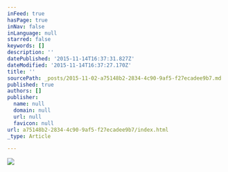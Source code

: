 ```yaml
---
inFeed: true
hasPage: true
inNav: false
inLanguage: null
starred: false
keywords: []
description: ''
datePublished: '2015-11-14T16:37:31.827Z'
dateModified: '2015-11-14T16:37:27.170Z'
title: ''
sourcePath: _posts/2015-11-02-a75148b2-2834-4c90-9af5-f27ecadee9b7.md
published: true
authors: []
publisher:
  name: null
  domain: null
  url: null
  favicon: null
url: a75148b2-2834-4c90-9af5-f27ecadee9b7/index.html
_type: Article

---
```

![](https://the-grid-user-content.s3-us-west-2.amazonaws.com/922fff95-333d-41bf-a044-64b88961b70e.jpg)